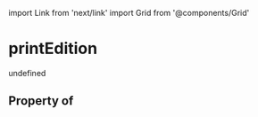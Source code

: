 import Link from 'next/link'
import Grid from '@components/Grid'

# printEdition

undefined

## Property of



